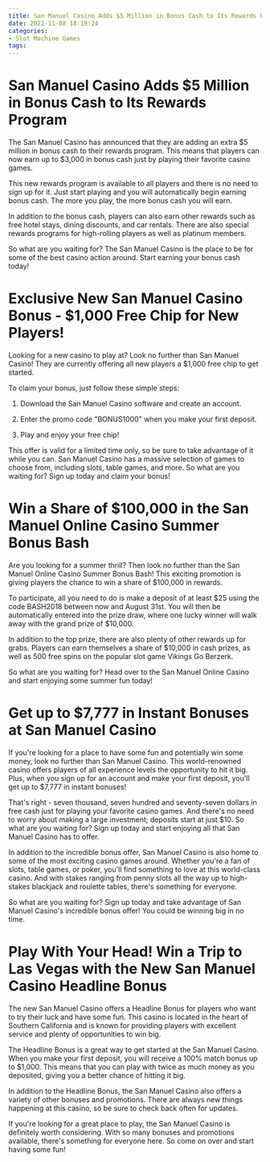 ```yaml
---
title: San Manuel Casino Adds $5 Million in Bonus Cash to Its Rewards Program
date: 2022-11-08 18:19:24
categories:
- Slot Machine Games
tags:
---
```



#  San Manuel Casino Adds $5 Million in Bonus Cash to Its Rewards Program

The San Manuel Casino has announced that they are adding an extra $5 million in bonus cash to their rewards program. This means that players can now earn up to $3,000 in bonus cash just by playing their favorite casino games.

This new rewards program is available to all players and there is no need to sign up for it. Just start playing and you will automatically begin earning bonus cash. The more you play, the more bonus cash you will earn.

In addition to the bonus cash, players can also earn other rewards such as free hotel stays, dining discounts, and car rentals. There are also special rewards programs for high-rolling players as well as platinum members.

So what are you waiting for? The San Manuel Casino is the place to be for some of the best casino action around. Start earning your bonus cash today!

#  Exclusive New San Manuel Casino Bonus - $1,000 Free Chip for New Players!

Looking for a new casino to play at? Look no further than San Manuel Casino! They are currently offering all new players a $1,000 free chip to get started.

To claim your bonus, just follow these simple steps:

1) Download the San Manuel Casino software and create an account.

2) Enter the promo code "BONUS1000" when you make your first deposit.

3) Play and enjoy your free chip!

This offer is valid for a limited time only, so be sure to take advantage of it while you can. San Manuel Casino has a massive selection of games to choose from, including slots, table games, and more. So what are you waiting for? Sign up today and claim your bonus!

#  Win a Share of $100,000 in the San Manuel Online Casino Summer Bonus Bash

Are you looking for a summer thrill? Then look no further than the San Manuel Online Casino Summer Bonus Bash! This exciting promotion is giving players the chance to win a share of $100,000 in rewards.

To participate, all you need to do is make a deposit of at least $25 using the code BASH2018 between now and August 31st. You will then be automatically entered into the prize draw, where one lucky winner will walk away with the grand prize of $10,000.

In addition to the top prize, there are also plenty of other rewards up for grabs. Players can earn themselves a share of $10,000 in cash prizes, as well as 500 free spins on the popular slot game Vikings Go Berzerk.

So what are you waiting for? Head over to the San Manuel Online Casino and start enjoying some summer fun today!

#  Get up to $7,777 in Instant Bonuses at San Manuel Casino

If you're looking for a place to have some fun and potentially win some money, look no further than San Manuel Casino. This world-renowned casino offers players of all experience levels the opportunity to hit it big. Plus, when you sign up for an account and make your first deposit, you'll get up to $7,777 in instant bonuses!

That's right - seven thousand, seven hundred and seventy-seven dollars in free cash just for playing your favorite casino games. And there's no need to worry about making a large investment; deposits start at just $10. So what are you waiting for? Sign up today and start enjoying all that San Manuel Casino has to offer.

In addition to the incredible bonus offer, San Manuel Casino is also home to some of the most exciting casino games around. Whether you're a fan of slots, table games, or poker, you'll find something to love at this world-class casino. And with stakes ranging from penny slots all the way up to high-stakes blackjack and roulette tables, there's something for everyone.

So what are you waiting for? Sign up today and take advantage of San Manuel Casino's incredible bonus offer! You could be winning big in no time.

#  Play With Your Head! Win a Trip to Las Vegas with the New San Manuel Casino Headline Bonus

The new San Manuel Casino offers a Headline Bonus for players who want to try their luck and have some fun. This casino is located in the heart of Southern California and is known for providing players with excellent service and plenty of opportunities to win big.

The Headline Bonus is a great way to get started at the San Manuel Casino. When you make your first deposit, you will receive a 100% match bonus up to $1,000. This means that you can play with twice as much money as you deposited, giving you a better chance of hitting it big.

In addition to the Headline Bonus, the San Manuel Casino also offers a variety of other bonuses and promotions. There are always new things happening at this casino, so be sure to check back often for updates.

If you're looking for a great place to play, the San Manuel Casino is definitely worth considering. With so many bonuses and promotions available, there's something for everyone here. So come on over and start having some fun!